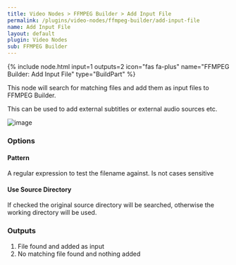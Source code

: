 ```yaml
---
title: Video Nodes > FFMPEG Builder > Add Input File
permalink: /plugins/video-nodes/ffmpeg-builder/add-input-file
name: Add Input File
layout: default
plugin: Video Nodes
sub: FFMPEG Builder
---
```


{% include node.html input=1 outputs=2 icon="fas fa-plus" name="FFMPEG Builder: Add Input File" type="BuildPart" %}

This node will search for matching files and add them as input files to FFMPEG Builder.

This can be used to add external subtitles or external audio sources etc.

![image](https://user-images.githubusercontent.com/958400/167319433-322f61df-d201-4a89-b8e5-80ed753034a3.png)


### Options
#### Pattern
A regular expression to test the filename against.  Is not cases sensitive

#### Use Source Directory
If checked the original source directory will be searched, otherwise the working directory will be used.

### Outputs
1. File found and added as input
2. No matching file found and nothing added